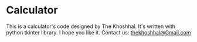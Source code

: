 # Calculator
This is a calculator's code designed by The Khoshhal. 
It's written with python tkinter library. 
I hope you like it. 
Contact us: thekhoshhal@Gmail.com
